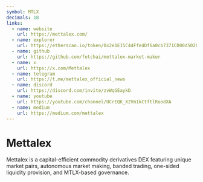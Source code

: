 ```yaml
---
symbol: MTLX
decimals: 18
links:
  - name: website
    url: https://mettalex.com/
  - name: explorer
    url: https://etherscan.io/token/0x2e1E15C44Ffe4Df6a0cb7371CD00d5028e571d14
  - name: github
    url: https://github.com/fetchai/mettalex-market-maker
  - name: x
    url: https://x.com/Mettalex
  - name: telegram
    url: https://t.me/mettalex_official_news
  - name: discord
    url: https://discord.com/invite/zvWqGEaykD
  - name: youtube
    url: https://youtube.com/channel/UCrEQK_X2Vm1kCtftlRoodXA
  - name: medium
    url: https://medium.com/mettalex
---
```


# Mettalex

Mettalex is a capital-efficient commodity derivatives DEX featuring unique market pairs, autonomous market making, banded trading, one-sided liquidity provision, and MTLX-based governance.
